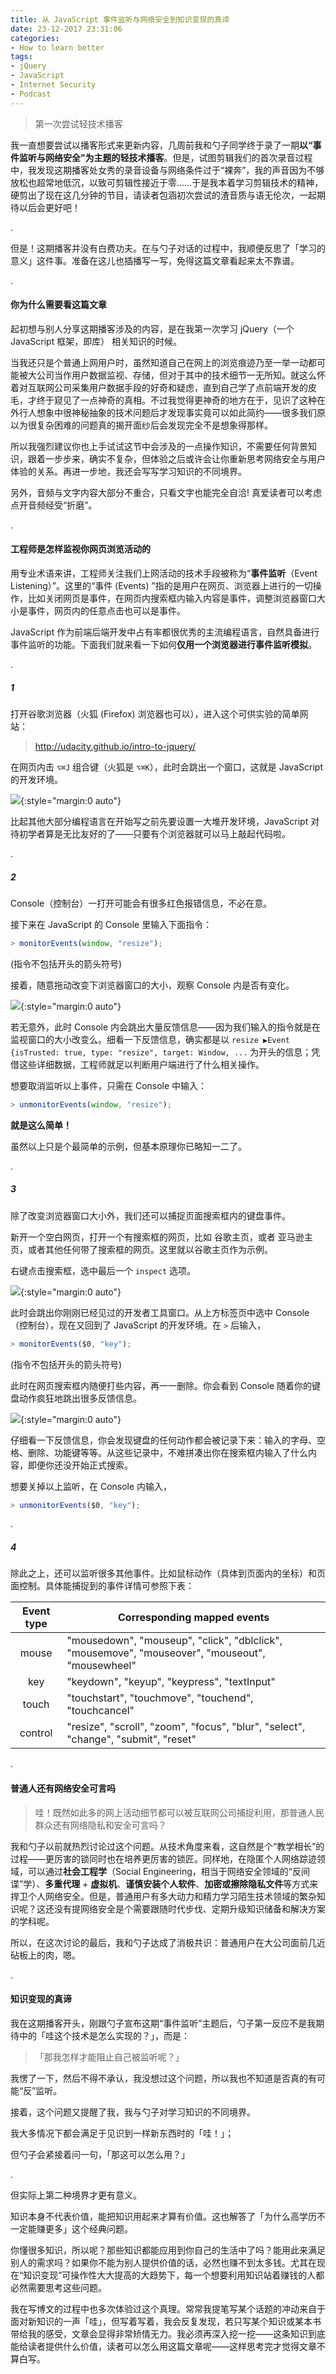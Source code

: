 ```yaml
---
title: 从 JavaScript 事件监听与网络安全到知识变现的真谛
date: 23-12-2017 23:31:06
categories: 
- How to learn better
tags: 
- jQuery
- JavaScript
- Internet Security
- Podcast
---
```




> 第一次尝试轻技术播客



我一直想要尝试以播客形式来更新内容，几周前我和勺子同学终于录了一期**以“事件监听与网络安全”为主题的轻技术播客**。但是，试图剪辑我们的首次录音过程中，我发现这期播客处女秀的录音设备与网络条件过于“裸奔”，我的声音因为不够放松也超常地低沉，以致可剪辑性接近于零……于是我本着学习剪辑技术的精神，硬剪出了现在这几分钟的节目，请读者包涵初次尝试的渣音质与语无伦次，一起期待以后会更好吧！

.

但是！这期播客并没有白费功夫。在与勺子对话的过程中，我顺便反思了「学习的意义」这件事。准备在这儿也插播写一写，免得这篇文章看起来太不靠谱。

.

#### 你为什么需要看这篇文章

起初想与别人分享这期播客涉及的内容，是在我第一次学习 jQuery（一个 JavaScript 框架，即库） 相关知识的时候。

当我还只是个普通上网用户时，虽然知道自己在网上的浏览痕迹乃至一举一动都可能被大公司当作用户数据监视、存储，但对于其中的技术细节一无所知。就这么怀着对互联网公司采集用户数据手段的好奇和疑虑，直到自己学了点前端开发的皮毛，才终于窥见了一点神奇的真相。不过我觉得更神奇的地方在于，见识了这种在外行人想象中很神秘抽象的技术问题后才发现事实竟可以如此简约——很多我们原以为很复杂困难的问题真的揭开面纱后会发现完全不是想象得那样。

所以我强烈建议你也上手试试这节中会涉及的一点操作知识，不需要任何背景知识，跟着一步步来，确实不复杂，但体验之后或许会让你重新思考网络安全与用户体验的关系。再进一步地，我还会写写学习知识的不同境界。

另外，音频与文字内容大部分不重合，只看文字也能完全自洽! 真爱读者可以考虑点开音频经受“折磨”。

.

#### 工程师是怎样监视你网页浏览活动的

用专业术语来讲，工程师关注我们上网活动的技术手段被称为“**事件监听**（Event Listening）”。这里的“事件 (Events) ”指的是用户在网页、浏览器上进行的一切操作，比如关闭网页是事件，在网页内搜索框内输入内容是事件，调整浏览器窗口大小是事件，网页内的任意点击也可以是事件。

JavaScript 作为前端后端开发中占有率都很优秀的主流编程语言，自然具备进行事件监听的功能。下面我们就来看一下如何**仅用一个浏览器进行事件监听模拟**。

.

##### 1 

打开谷歌浏览器（火狐 (Firefox) 浏览器也可以），进入这个可供实验的简单网站：

> http://udacity.github.io/intro-to-jquery/

在网页内击 `⌥⌘J` 组合键（火狐是 `⌥⌘K`），此时会跳出一个窗口，这就是 JavaScript 的开发环境。

![](https://mmbiz.qpic.cn/mmbiz_png/ETsNbcnZdRxEwvMwdC7XomnoJKxYKiaIu2c4PsOicZqpP1wfWcdw2aNwAazbjle6kzH80JKdNWgU9JEzpoBlUvmQ/0?wx_fmt=png){:style="margin:0 auto"}

比起其他大部分编程语言在开始写之前先要设置一大堆开发环境，JavaScript 对待初学者算是无比友好的了——只要有个浏览器就可以马上敲起代码啦。

.

##### 2

Console（控制台）一打开可能会有很多红色报错信息，不必在意。

接下来在 JavaScript 的 Console 里输入下面指令：

```javascript
> monitorEvents(window, "resize");
```

(指令不包括开头的箭头符号)

接着，随意拖动改变下浏览器窗口的大小，观察 Console 内是否有变化。

![](https://mmbiz.qpic.cn/mmbiz_png/ETsNbcnZdRxEwvMwdC7XomnoJKxYKiaIuL5ET1Eia1wvktkNQK58UcicwbR56MC63NRaebbgf7lfTpAoISfJpmejQ/0?wx_fmt=png){:style="margin:0 auto"}

若无意外，此时 Console 内会跳出大量反馈信息——因为我们输入的指令就是在监视窗口的大小改变么。细看一下反馈信息，确实都是以 `resize ▶︎Event {isTrusted: true, type: "resize", target: Window, ...` 为开头的信息；凭借这些详细数据，工程师就足以判断用户端进行了什么相关操作。

想要取消监听以上事件，只需在 Console 中输入：

```javascript
> unmonitorEvents(window, "resize");
```

**就是这么简单！**

虽然以上只是个最简单的示例，但基本原理你已略知一二了。

.

##### 3

除了改变浏览器窗口大小外，我们还可以捕捉页面搜索框内的键盘事件。

新开一个空白网页，打开一个有搜索框的网页，比如 谷歌主页，或者 亚马逊主页，或者其他任何带了搜索框的网页。这里就以谷歌主页作为示例。

右键点击搜索框，选中最后一个 `inspect` 选项。

![](https://mmbiz.qpic.cn/mmbiz_png/ETsNbcnZdRxEwvMwdC7XomnoJKxYKiaIuZyBxBtjgYCqVZX40AiahHput3eAicsaH8kCcBL0XlnqWOhZ8wuibEzohw/0?wx_fmt=png){:style="margin:0 auto"}

此时会跳出你刚刚已经见过的开发者工具窗口。从上方标签页中选中 Console（控制台），现在又回到了 JavaScript 的开发环境。在 `>` 后输入，

```javascript
> monitorEvents($0, "key");
```

(指令不包括开头的箭头符号)

此时在网页搜索框内随便打些内容，再一一删除。你会看到 Console 随着你的键盘动作疯狂地跳出很多反馈信息。

![](https://mmbiz.qpic.cn/mmbiz_png/ETsNbcnZdRxEwvMwdC7XomnoJKxYKiaIuH2YX9pNjG61iaKjJLgZEm3MaPZUbztdMsf9OVqoygFN59yn8sOGFjKg/0?wx_fmt=png){:style="margin:0 auto"}

仔细看一下反馈信息，你会发现键盘的任何动作都会被记录下来：输入的字母、空格、删除、功能键等等。从这些记录中，不难拼凑出你在搜索框内输入了什么内容，即便你还没开始正式搜索。

想要关掉以上监听，在 Console 内输入，

```javascript
> unmonitorEvents($0, "key");
```

.

##### 4

除此之上，还可以监听很多其他事件。比如鼠标动作（具体到页面内的坐标）和页面控制。具体能捕捉到的事件详情可参照下表：

| Event type | Corresponding mapped events              |
| :--------: | ---------------------------------------- |
|   mouse    | "mousedown", "mouseup", "click", "dblclick", "mousemove", "mouseover", "mouseout", "mousewheel" |
|    key     | "keydown", "keyup", "keypress", "textInput" |
|   touch    | "touchstart", "touchmove", "touchend", "touchcancel" |
|  control   | "resize", "scroll", "zoom", "focus", "blur", "select", "change", "submit", "reset" |

.

#### 普通人还有网络安全可言吗

> 哇！既然如此多的网上活动细节都可以被互联网公司捕捉利用，那普通人民群众还有网络隐私和安全可言吗？

我和勺子以前就热烈讨论过这个问题。从技术角度来看，这自然是个“教学相长”的过程——更厉害的锁同时也在培养更厉害的锁匠。同样地，在隐匿个人网络踪迹领域，可以通过**社会工程学**（Social Engineering，相当于网络安全领域的“反间谍”学）、**多重代理** + **虚拟机**、**谨慎安装个人软件**、**加密或擦除隐私文件**等方式来捍卫个人网络安全。但是，普通用户有多大动力和精力学习陌生技术领域的繁杂知识呢？这还没有提网络安全是个需要跟随时代步伐、定期升级知识储备和解决方案的学科呢。

所以，在这次讨论的最后，我和勺子达成了消极共识：普通用户在大公司面前几近砧板上的肉，嗯。

.

#### 知识变现的真谛

我在这期播客开头，刚跟勺子宣布这期“事件监听”主题后，勺子第一反应不是我期待中的「哇这个技术是怎么实现的？」，而是：

> 「那我怎样才能阻止自己被监听呢？」

我愣了一下，然后不得不承认，我没想过这个问题，所以我也不知道是否真的有可能“反”监听。

接着，这个问题又提醒了我，我与勺子对学习知识的不同境界。

我大多情况下都会满足于见识到一样新东西时的「哇！」；

但勺子会紧接着问一句，「那这可以怎么用？」

.

但实际上第二种境界才更有意义。

知识本身不代表价值，能把知识用起来才算有价值。这也解答了「为什么高学历不一定能赚更多」这个经典问题。

你懂很多知识，所以呢？那些知识都能应用到你自己的生活中了吗？能用此来满足别人的需求吗？如果你不能为别人提供价值的话，必然也赚不到太多钱。尤其在现在“知识变现”可操作性大大提高的大趋势下，每一个想要利用知识站着赚钱的人都必然需要思考这些问题。

我在写博文的过程中也多次体验过这个真理。常常我提笔写某个话题的冲动来自于面对新知识的一声「哇」，但写着写着，我会反复发现，若只写某个知识或某本书带给我的感受，文章会显得非常矫情无力。我必须再深入挖一挖——这条知识到底能给读者提供什么价值，读者可以怎么用这篇文章呢——这样思考完才觉得文章不算白写。
